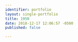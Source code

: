 ```yaml
---
identifier: portfolio
layout: single-portfolio
title: 1950
date: 2018-12-17 12:06:57 -0500
published: false

---
```

